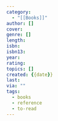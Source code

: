 ```yaml
---
category:
  - "[[Books]]"
author: []
cover: 
genre: []
length: 
isbn: 
isbn13: 
year: 
rating: 
topics: []
created: {{date}}
last: 
via: ""
tags:
  - books
  - reference
  - to-read
---
```

